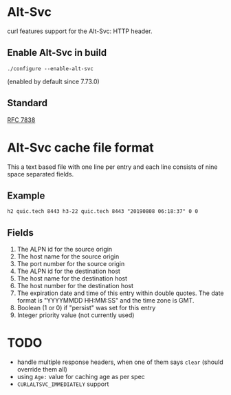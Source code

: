 # Alt-Svc

curl features support for the Alt-Svc: HTTP header.

## Enable Alt-Svc in build

`./configure --enable-alt-svc`

(enabled by default since 7.73.0)

## Standard

[RFC 7838](https://datatracker.ietf.org/doc/html/rfc7838)

# Alt-Svc cache file format

This a text based file with one line per entry and each line consists of nine
space separated fields.

## Example

    h2 quic.tech 8443 h3-22 quic.tech 8443 "20190808 06:18:37" 0 0

## Fields

1. The ALPN id for the source origin
2. The host name for the source origin
3. The port number for the source origin
4. The ALPN id for the destination host
5. The host name for the destination host
6. The host number for the destination host
7. The expiration date and time of this entry within double quotes. The date format is "YYYYMMDD HH:MM:SS" and the time zone is GMT.
8. Boolean (1 or 0) if "persist" was set for this entry
9. Integer priority value (not currently used)

# TODO

- handle multiple response headers, when one of them says `clear` (should
  override them all)
- using `Age:` value for caching age as per spec
- `CURLALTSVC_IMMEDIATELY` support
